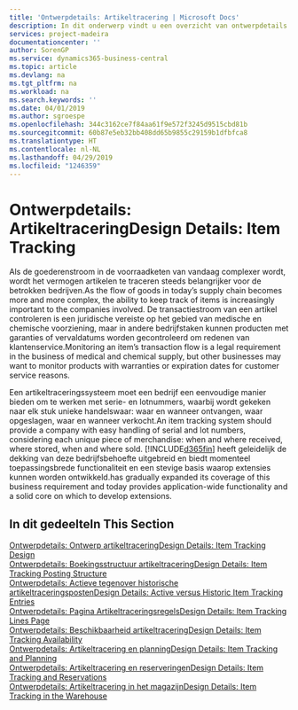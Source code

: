 ```yaml
---
title: 'Ontwerpdetails: Artikeltracering | Microsoft Docs'
description: In dit onderwerp vindt u een overzicht van ontwerpdetails voor artikeltracering.
services: project-madeira
documentationcenter: ''
author: SorenGP
ms.service: dynamics365-business-central
ms.topic: article
ms.devlang: na
ms.tgt_pltfrm: na
ms.workload: na
ms.search.keywords: ''
ms.date: 04/01/2019
ms.author: sgroespe
ms.openlocfilehash: 344c3162ce7f84aa61f9e572f3245d9515cbd81b
ms.sourcegitcommit: 60b87e5eb32bb408dd65b9855c29159b1dfbfca8
ms.translationtype: HT
ms.contentlocale: nl-NL
ms.lasthandoff: 04/29/2019
ms.locfileid: "1246359"
---
```

# <a name="design-details-item-tracking"></a><span data-ttu-id="e44c0-103">Ontwerpdetails: Artikeltracering</span><span class="sxs-lookup"><span data-stu-id="e44c0-103">Design Details: Item Tracking</span></span>
<span data-ttu-id="e44c0-104">Als de goederenstroom in de voorraadketen van vandaag complexer wordt, wordt het vermogen artikelen te traceren steeds belangrijker voor de betrokken bedrijven.</span><span class="sxs-lookup"><span data-stu-id="e44c0-104">As the flow of goods in today’s supply chain becomes more and more complex, the ability to keep track of items is increasingly important to the companies involved.</span></span> <span data-ttu-id="e44c0-105">De transactiestroom van een artikel controleren is een juridische vereiste op het gebied van medische en chemische voorziening, maar in andere bedrijfstaken kunnen producten met garanties of vervaldatums worden gecontroleerd om redenen van klantenservice.</span><span class="sxs-lookup"><span data-stu-id="e44c0-105">Monitoring an item’s transaction flow is a legal requirement in the business of medical and chemical supply, but other businesses may want to monitor products with warranties or expiration dates for customer service reasons.</span></span>  

<span data-ttu-id="e44c0-106">Een artikeltraceringssysteem moet een bedrijf een eenvoudige manier bieden om te werken met serie- en lotnummers, waarbij wordt gekeken naar elk stuk unieke handelswaar: waar en wanneer ontvangen, waar opgeslagen, waar en wanneer verkocht.</span><span class="sxs-lookup"><span data-stu-id="e44c0-106">An item tracking system should provide a company with easy handling of serial and lot numbers, considering each unique piece of merchandise: when and where received, where stored, when and where sold.</span></span> [!INCLUDE[d365fin](includes/d365fin_md.md)] <span data-ttu-id="e44c0-107">heeft geleidelijk de dekking van deze bedrijfsbehoefte uitgebreid en biedt momenteel toepassingsbrede functionaliteit en een stevige basis waarop extensies kunnen worden ontwikkeld.</span><span class="sxs-lookup"><span data-stu-id="e44c0-107">has gradually expanded its coverage of this business requirement and today provides application-wide functionality and a solid core on which to develop extensions.</span></span>  

## <a name="in-this-section"></a><span data-ttu-id="e44c0-108">In dit gedeelte</span><span class="sxs-lookup"><span data-stu-id="e44c0-108">In This Section</span></span>  
[<span data-ttu-id="e44c0-109">Ontwerpdetails: Ontwerp artikeltracering</span><span class="sxs-lookup"><span data-stu-id="e44c0-109">Design Details: Item Tracking Design</span></span>](design-details-item-tracking-design.md)  
[<span data-ttu-id="e44c0-110">Ontwerpdetails: Boekingsstructuur artikeltracering</span><span class="sxs-lookup"><span data-stu-id="e44c0-110">Design Details: Item Tracking Posting Structure</span></span>](design-details-item-tracking-posting-structure.md)  
[<span data-ttu-id="e44c0-111">Ontwerpdetails: Actieve tegenover historische artikeltraceringsposten</span><span class="sxs-lookup"><span data-stu-id="e44c0-111">Design Details: Active versus Historic Item Tracking Entries</span></span>](design-details-active-versus-historic-item-tracking-entries.md)  
[<span data-ttu-id="e44c0-112">Ontwerpdetails: Pagina Artikeltraceringsregels</span><span class="sxs-lookup"><span data-stu-id="e44c0-112">Design Details: Item Tracking Lines Page</span></span>](design-details-item-tracking-lines-window.md)  
[<span data-ttu-id="e44c0-113">Ontwerpdetails: Beschikbaarheid artikeltracering</span><span class="sxs-lookup"><span data-stu-id="e44c0-113">Design Details: Item Tracking Availability</span></span>](design-details-item-tracking-availability.md)  
[<span data-ttu-id="e44c0-114">Ontwerpdetails: Artikeltracering en planning</span><span class="sxs-lookup"><span data-stu-id="e44c0-114">Design Details: Item Tracking and Planning</span></span>](design-details-item-tracking-and-planning.md)  
[<span data-ttu-id="e44c0-115">Ontwerpdetails: Artikeltracering en reserveringen</span><span class="sxs-lookup"><span data-stu-id="e44c0-115">Design Details: Item Tracking and Reservations</span></span>](design-details-item-tracking-and-reservations.md)  
[<span data-ttu-id="e44c0-116">Ontwerpdetails: Artikeltracering in het magazijn</span><span class="sxs-lookup"><span data-stu-id="e44c0-116">Design Details: Item Tracking in the Warehouse</span></span>](design-details-item-tracking-in-the-warehouse.md)
